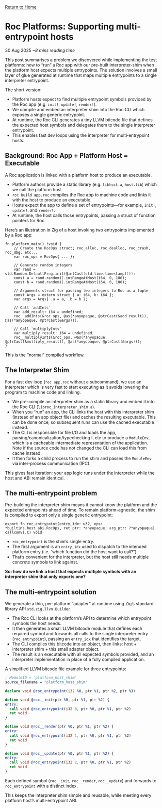 [Return to Home](/)

# Roc Platforms: Supporting multi-entrypoint hosts

<time class="post-date" datetime="2025-08-30">30 Aug 2025</time> *~8 mins reading time*

This post summarises a problem we discovered while implementing the test platforms: how to “run” a Roc app with our pre-built interpreter-shim when the platform host expects multiple entrypoints. The solution involves a small layer of glue generated at runtime that maps multiple entrypoints to a single interpreter entrypoint.

The short version:
- Platform hosts expect to find multiple entrypoint symbols provided by the Roc app (e.g. `init!`, `update!`, `render!`).
- We compile and embed an interpreter shim into the Roc CLI which exposes a single generic entrypoint.
- At runtime, the Roc CLI generates a tiny LLVM bitcode file that defines the expected host symbols and delegates them to the single interpreter entrypoint.
- This enables fast dev loops using the interpreter for multi-entrypoint hosts.

## Background: Roc App + Platform Host = Executable

A Roc application is linked with a platform host to produce an executable.

- Platform authors provide a static library (e.g. `libhost.a`, `host.lib`) which we call the platform host.
- `roc build app.roc` compiles the Roc app to machine code and links it with the host to produce an executable.
- Hosts expect the app to define a set of entrypoints—for example, `init!`, `update!`, and `render!`.
- At runtime, the host calls those entrypoints, passing a struct of function pointers for Roc.

Here’s an illustration in Zig of a host invoking two entrypoints implemented by a Roc app:

```zig
fn platform_main() !void {
    // Create the RocOps struct; roc_alloc, roc_dealloc, roc_crash, roc_dbg, etc...
    var roc_ops = RocOps{ ... };

    // Generate random integers
    var rand = std.Random.DefaultPrng.init(@intCast(std.time.timestamp()));
    const a = rand.random().intRangeAtMost(i64, 0, 100);
    const b = rand.random().intRangeAtMost(i64, 0, 100);

    // Arguments struct for passing two integers to Roc as a tuple
    const Args = extern struct { a: i64, b: i64 };
    var args = Args{ .a = a, .b = b };

    // Call `addInts`
    var add_result: i64 = undefined;
    roc__addInts(&roc_ops, @as(*anyopaque, @ptrCast(&add_result)), @as(*anyopaque, @ptrCast(&args)));

    // Call `multiplyInts`
    var multiply_result: i64 = undefined;
    roc__multiplyInts(&roc_ops, @as(*anyopaque, @ptrCast(&multiply_result)), @as(*anyopaque, @ptrCast(&args)));
}
```

This is the “normal” compiled workflow.

## The Interpreter Shim

For a fast dev loop (`roc app.roc` without a subcommand), we use an interpreter which is very fast to start executing as it avoids lowering the program to machine code and linking.

- We pre-compile an interpreter shim as a static library and embed it into the Roc CLI (`libroc_interpreter_shim.a`).
- When you “run” an app, the CLI links the host with this interpreter shim (instead of an app object file) and caches the resulting executable. This can be done once, so subsequent runs can use the cached executable instead.
- The CLI is responsible for file I/O and loads the app, parsing/canonicalization/typechecking it etc to produce a `ModuleEnv`, which is a cacheable intermediate representation of the application. Note if the source code has not changed the CLI can load this from cache instead.
- It then forks a child process to run the shim and passes the `ModuleEnv` via inter-process communication (IPC).

This gives fast iteration: your app logic runs under the interpreter while the host and ABI remain identical.

## The multi-entrypoint problem

Pre-building the interpreter shim means it cannot know the platform and the expected entrypoints ahead of time. To remain platform-agnostic, the shim is compiled to export only a single generic entrypoint:

```zig
export fn roc_entrypoint(entry_idx: u32, ops: *builtins.host_abi.RocOps, ret_ptr: *anyopaque, arg_ptr: ?*anyopaque) callconv(.C) void
```

- `roc_entrypoint` is the shim’s single entry.
- The first argument is an `entry_idx` used to dispatch to the intended platform entry (i.e. “which function did the host want to call?”).
- That’s convenient for the interpreter, but the host still needs multiple concrete symbols to link against.

**So: how do we link a host that expects multiple symbols with an interpreter shim that only exports one?**

## The multi-entrypoint solution

We generate a thin, per-platform “adapter” at runtime using Zig’s standard library API `std.zig.llvm.Builder`.

- The Roc CLI looks at the platform’s API to determine which entrypoint symbols the host needs.
- It then generates a small LLVM bitcode module that defines each required symbol and forwards all calls to the single interpreter entry (`roc_entrypoint`), passing an `entry_idx` that identifies the target.
- The CLI compiles this bitcode into an object, then links: host + interpreter shim + this small adapter object.
- The result is an executable with all expected symbols provided, and an interpreter implementation in place of a fully compiled application.

A simplified LLVM bitcode file example for three entrypoints:

```llvm
; ModuleID = 'platform_host_shim'
source_filename = "platform_host_shim"

declare void @roc_entrypoint(i32 %0, ptr %1, ptr %2, ptr %3)

define void @roc__init(ptr %0, ptr %1, ptr %2) {
entry:
  call void @roc_entrypoint(i32 0, ptr %0, ptr %1, ptr %2)
  ret void
}

define void @roc__render(ptr %0, ptr %1, ptr %2) {
entry:
  call void @roc_entrypoint(i32 1, ptr %0, ptr %1, ptr %2)
  ret void
}

define void @roc__update(ptr %0, ptr %1, ptr %2) {
entry:
  call void @roc_entrypoint(i32 2, ptr %0, ptr %1, ptr %2)
  ret void
}
```

Each defined symbol (`roc__init`, `roc__render`, `roc__update`) and forwards to `roc_entrypoint` with a distinct index.

This keeps the interpreter shim simple and reusable, while meeting every platform host’s multi-entrypoint ABI.
